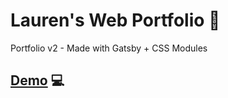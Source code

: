 # Lauren's Web Portfolio 🌸

Portfolio v2 - Made with Gatsby + CSS Modules

## [Demo](https://laurenwilkinson.co.uk) 💻
